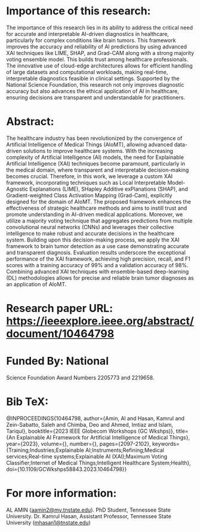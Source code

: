 # Importance of this research:
The importance of this research lies in its ability to address the critical need for accurate and interpretable AI-driven diagnostics in healthcare, particularly for complex conditions like brain tumors. This framework improves the accuracy and reliability of AI predictions by using advanced XAI techniques like LIME, SHAP, and Grad-CAM along with a strong majority voting ensemble model. This builds trust among healthcare professionals. The innovative use of cloud-edge architectures allows for efficient handling of large datasets and computational workloads, making real-time, interpretable diagnostics feasible in clinical settings. Supported by the National Science Foundation, this research not only improves diagnostic accuracy but also advances the ethical application of AI in healthcare, ensuring decisions are transparent and understandable for practitioners.

# Abstract:
The healthcare industry has been revolutionized by the convergence of Artificial Intelligence of Medical Things (AIoMT), allowing advanced data-driven solutions to improve healthcare systems. With the increasing complexity of Artificial Intelligence (AI) models, the need for Explainable Artificial Intelligence (XAI) techniques become paramount, particularly in the medical domain, where transparent and interpretable decision-making becomes crucial. Therefore, in this work, we leverage a custom XAI framework, incorporating techniques such as Local Interpretable Model-Agnostic Explanations (LIME), SHapley Additive exPlanations (SHAP), and Gradient-weighted Class Activation Mapping (Grad-Cam), explicitly designed for the domain of AIoMT. The proposed framework enhances the effectiveness of strategic healthcare methods and aims to instill trust and promote understanding in AI-driven medical applications. Moreover, we utilize a majority voting technique that aggregates predictions from multiple convolutional neural networks (CNNs) and leverages their collective intelligence to make robust and accurate decisions in the healthcare system. Building upon this decision-making process, we apply the XAI framework to brain tumor detection as a use case demonstrating accurate and transparent diagnosis. Evaluation results underscore the exceptional performance of the XAI framework, achieving high precision, recall, and F1 scores with a training accuracy of 99% and a validation accuracy of 98%. Combining advanced XAI techniques with ensemble-based deep-learning (DL) methodologies allows for precise and reliable brain tumor diagnoses as an application of AIoMT.

# Research paper URL: https://ieeexplore.ieee.org/abstract/document/10464798
# Funded By: National
Science Foundation Award Numbers 2205773 and 2219658.

# Bib TeX:

@INPROCEEDINGS{10464798,
  author={Amin, Al and Hasan, Kamrul and Zein-Sabatto, Saleh and Chimba, Deo and Ahmed, Imtiaz and Islam, Tariqul},
  booktitle={2023 IEEE Globecom Workshops (GC Wkshps)}, 
  title={An Explainable AI Framework for Artificial Intelligence of Medical Things}, 
  year={2023},
  volume={},
  number={},
  pages={2097-2102},
  keywords={Training;Industries;Explainable AI;Instruments;Refining;Medical services;Real-time systems;Explainable AI (XAI);Maximum Voting Classifier;Internet of Medical Things;Intelligent Healthcare System;Health},
  doi={10.1109/GCWkshps58843.2023.10464798}}


# For more information:
AL AMIN (aamin2@my.tnstate.edu). PhD Student, Tennessee State University.
Dr. Kamrul Hasan, Assistant Professor, Tennessee State University (mhasan1@tnstate.edu)

